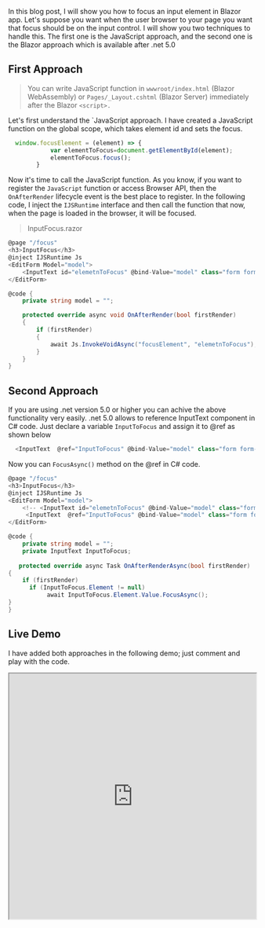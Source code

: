 
In this blog post, I will show you how to focus an input element in Blazor app. Let's suppose you want when the user browser to your page you want that focus should be on the input control.
I will show you two techniques to handle this. The first one is the JavaScript approach, and the second one is the Blazor approach which is available after .net 5.0

## First Approach

>You can write JavaScript function in   `wwwroot/index.html`  (Blazor WebAssembly) or  `Pages/_Layout.cshtml`  (Blazor Server) immediately after the Blazor  `<script>.`

Let's first understand the `JavaScript approach. I have created a JavaScript function on the global scope, which takes element id and sets the focus.


```js
  window.focusElement = (element) => {
            var elementToFocus=document.getElementById(element);
            elementToFocus.focus();
        }

```
Now it's time to call the JavaScript function. As you know, if you want to register the `JavaScript` function or access Browser API, then the `OnAfterRender`  lifecycle event is the best place to register. In the following code, I inject the `IJSRuntime` interface and then call the function that now, when the page is loaded in the browser, it will be focused.

>InputFocus.razor

```csharp
@page "/focus"
<h3>InputFocus</h3>
@inject IJSRuntime Js
<EditForm Model="model">
    <InputText id="elemetnToFocus" @bind-Value="model" class="form form-control"></InputText>
</EditForm>

@code {
    private string model = "";

    protected override async void OnAfterRender(bool firstRender)
    {
        if (firstRender)
        {
            await Js.InvokeVoidAsync("focusElement", "elemetnToFocus");
        }
    }
}
```

## Second Approach

If you are using .net version 5.0 or higher you can achive the above functionality very easily. .net 5.0 allows to reference InputText component in C# code. Just declare a variable  `InputToFocus` and assign it to @ref as shown below
```csharp
  <InputText  @ref="InputToFocus" @bind-Value="model" class="form form-control">
```
Now you can `FocusAsync()` method on the @ref in C# code.

```csharp
@page "/focus"
<h3>InputFocus</h3>
@inject IJSRuntime Js
<EditForm Model="model">
    <!-- <InputText id="elemetnToFocus" @bind-Value="model" class="form form-control"></InputText> -->
     <InputText  @ref="InputToFocus" @bind-Value="model" class="form form-control"></InputText>
</EditForm>

@code {
    private string model = "";
    private InputText InputToFocus;
    
   protected override async Task OnAfterRenderAsync(bool firstRender)
{
    if (firstRender)
      if (InputToFocus.Element != null)
           await InputToFocus.Element.Value.FocusAsync();
}
}
```
## Live Demo
I have added both approaches in the following demo; just comment and play with the code.

<iframe width="100%" height="500px" src="https://blazorrepl.telerik.com/repl/embed/QGOKFrvx28guctVl38?editor=true&result=true&errorList=false"></iframe>
<!--stackedit_data:
eyJoaXN0b3J5IjpbLTk5Nzc5NzI3NiwtMTI5MjExMzkxMywtMT
M5MDI4NDcwMiwxODc4NDY3NTA0LC0xMTk2NDE1NzM1XX0=
-->